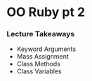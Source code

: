 # OO Ruby pt 2

### Lecture Takeaways
- Keyword Arguments
- Mass Assignment
- Class Methods
- Class Variables
